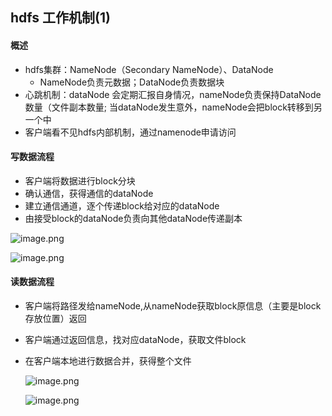 
## hdfs 工作机制(1)

#### 概述

* hdfs集群：NameNode（Secondary NameNode）、DataNode
  * NameNode负责元数据；DataNode负责数据块
* 心跳机制：dataNode 会定期汇报自身情况，nameNode负责保持DataNode数量（文件副本数量;
            当dataNode发生意外，nameNode会把block转移到另一个中
* 客户端看不见hdfs内部机制，通过namenode申请访问

#### 写数据流程

*  客户端将数据进行block分块
*  确认通信，获得通信的dataNode
*  建立通信通道，逐个传递block给对应的dataNode
*  由接受block的dataNode负责向其他dataNode传递副本

  ![image.png](https://upload-images.jianshu.io/upload_images/14466577-3f5593035b3e5898.png?imageMogr2/auto-orient/strip%7CimageView2/2/w/1240)
   
  ![image.png](https://upload-images.jianshu.io/upload_images/14466577-0c19e90d2d3955dc.png?imageMogr2/auto-orient/strip%7CimageView2/2/w/1240)


#### 读数据流程   

* 客户端将路径发给nameNode,从nameNode获取block原信息（主要是block存放位置）返回
* 客户端通过返回信息，找对应dataNode，获取文件block
* 在客户端本地进行数据合并，获得整个文件

  ![image.png](https://upload-images.jianshu.io/upload_images/14466577-13e524724582ce14.png?imageMogr2/auto-orient/strip%7CimageView2/2/w/1240)
  
  ![image.png](https://upload-images.jianshu.io/upload_images/14466577-9af53e8601bbe8f2.png?imageMogr2/auto-orient/strip%7CimageView2/2/w/1240)









